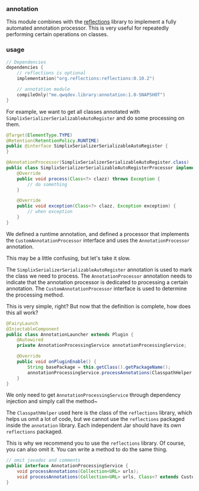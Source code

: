 ### annotation

This module combines with the [reflections](https://github.com/ronmamo/reflections) library to implement a fully automated annotation processor. This is very useful for repeatedly performing certain operations on classes.

### usage

```kotlin
// Dependencies
dependencies {
    // reflections is optional
    implementation("org.reflections:reflections:0.10.2")

    // annotation module
    compileOnly("me.qwqdev.library:annotation:1.0-SNAPSHOT")
}
```

For example, we want to get all classes annotated with `SimplixSerializerSerializableAutoRegister` and do some processing on them.

```java
@Target(ElementType.TYPE)
@Retention(RetentionPolicy.RUNTIME)
public @interface SimplixSerializerSerializableAutoRegister {
}
```

```java
@AnnotationProcessor(SimplixSerializerSerializableAutoRegister.class)
public class SimplixSerializerSerializableAutoRegisterProcessor implements CustomAnnotationProcessor {
    @Override
    public void process(Class<?> clazz) throws Exception {
        // do something
    }

    @Override
    public void exception(Class<?> clazz, Exception exception) {
        // when exception
    }
}
```

We defined a runtime annotation, and defined a processor that implements the `CustomAnnotationProcessor` interface and uses the `AnnotationProcessor` annotation.

This may be a little confusing, but let's take it slow.

The `SimplixSerializerSerializableAutoRegister` annotation is used to mark the class we need to process. The `AnnotationProcessor` annotation needs to indicate that the annotation processor is dedicated to processing a certain annotation. The `CustomAnnotationProcessor` interface is used to determine the processing method.

This is very simple, right? But now that the definition is complete, how does this all work?

```java
@FairyLaunch
@InjectableComponent
public class AnnotationLauncher extends Plugin {
    @Autowired
    private AnnotationProcessingService annotationProcessingService;

    @Override
    public void onPluginEnable() {
        String basePackage = this.getClass().getPackageName();
        annotationProcessingService.processAnnotations(ClasspathHelper.forPackage(basePackage));
    }
}
```

We only need to get `AnnotationProcessingService` through dependency injection and simply call the method~

The `ClasspathHelper` used here is the class of the `reflections` library, which helps us omit a lot of code, but we cannot use the `reflections` packaged inside the `annotation` library. Each independent Jar should have its own `reflections` packaged.

This is why we recommend you to use the `reflections` library. Of course, you can also omit it. You can write a method to do the same thing.

```java
// omit javadoc and comments
public interface AnnotationProcessingService {
    void processAnnotations(Collection<URL> urls);
    void processAnnotations(Collection<URL> urls, Class<? extends CustomAnnotationProcessor> handlerClass);
}
```